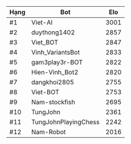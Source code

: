 Hạng|Bot|Elo
---|---|---
#1|Viet-AI|3001
#2|duythong1402|2857
#3|Viet_BOT|2847
#4|Vinh_VariantsBot|2833
#5|gam3play3r-BOT|2822
#6|Hien-Vinh_Bot2|2820
#7|dangkhoi2805|2755
#8|Viet-BOT|2753
#9|Nam-stockfish|2695
#10|TungJohn|2361
#11|TungJohnPlayingChess|2242
#12|Nam-Robot|2016
